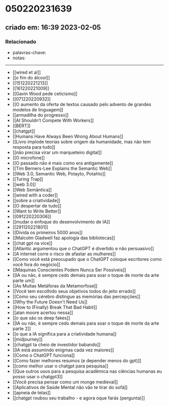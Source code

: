 # 050220231639
## criado em: 16:39 2023-02-05

### Relacionado
- palavras-chave: 
- notas: 
---
- [[wired et al]]
- [[o fim do álcool]]
- [[151220221213]]
- [[161220221009]]
- [[Gavin Wood pede ceticismo]]
- [[071220220932]]
- [[O aumento da oferta de textos causado pelo advento de grandes modelos de linguagem]]
- [[armadilha do progresso]]
- [[AI Shouldn’t Compete With Workers]]
- [[BERT]]
- [[chatgpt]]
- [[Humans Have Always Been Wrong About Humans]]
- [[Livro implode teorias sobre origem da humanidade, mas não tem resposta para tudo]]
- [[não precisa virar um marqueteiro digital]]
- [[O microfone]]
- [[O passado não é mais como era antigamente]]
- [[Tim Berners-Lee Explains the Semantic Web]]
- [[Web 3.0, Semantic Web, Potayto, Potahto]]
- [[Turing Trap]]
- [[web 3.0]]
- [[Web Semântica]]
- [[wired with a coder]]
- [[sobre a criatividade]]
- [[O despertar de tudo]]
- [[Want to Write Better]]
- [[091220220306]]
- [[mudar o enfoque do desenvolvimento de IA]]
- [[291120221801]]
- [[Dívida os primeiros 5000 anos]]
- [[Malcolm Gladwell faz apologia das bibliotecas]]
- [[chat gpt na vice]]
- [[Atlantic argumentou que o ChatGPT é divertido e não persuasivo]]
- [[A internet corre o risco de afastar as mulheres]]
- [[Como você está preocupado que o ChatGPT coloque escritores como você fora do negócio]]
- [[Máquinas Conscientes Podem Nunca Ser Possíveis]]
- [[IA ou não, é sempre cedo demais para soar o toque de morte da arte parte um]]
- [[As Muitas Metáforas da Metamorfose]]
- [[Você tem escolhido seus objetivos todos do jeito errado]]
- [[Como seu cérebro distingue as memórias das percepções]]
- [[Why the Future Doesn't Need Us]]
- [[How to (Finally) Break That Bad Habit]]
- [[alan moore acertou nessa]]
- [[o que são os deep fakes]]
- [[IA ou não, é sempre cedo demais para soar o toque de morte da arte parte 2]]
- [[o que a IA significa para a criatividade humana]]
- [[midjourney]]
- [[chatgpt ta cheio de investidor babando]]
- [[IA está assumindo enigmas cada vez maiores]]
- [[Como o ChatGPT funciona]]
- [[Como fazer melhores resumos (e depender menos do gpt)]]
- [[como melhor usar o chatgpt para pesquisa]]
- [[Que outros usos para a pesquisa acadêmica nas ciências humanas eu posso usar o chatgpt3]]
- [[Você precisa pensar como um monge medieval]]
- [[Aplicativos de Saúde Mental não vão te tirar do sofá]]
- [[apneia de telas]]
- [[chatgpt roubou seu trabalho - e agora oque farás (pergunta)]]